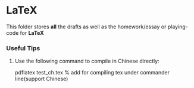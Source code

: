 LaTeX
=====

This folder stores **all** the drafts as well as the homework/essay or playing-code for **LaTeX**


### **Useful Tips**

1) Use the following command to compile in Chinese directly:

	pdflatex test_ch.tex % add for compiling tex under commander line(support Chinese)
